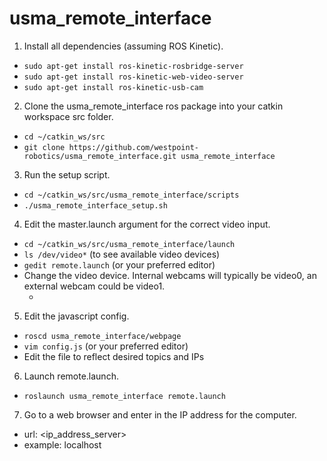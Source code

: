 usma_remote_interface
=====================
1. Install all dependencies (assuming ROS Kinetic).
  * `sudo apt-get install ros-kinetic-rosbridge-server`
  * `sudo apt-get install ros-kinetic-web-video-server`
  * `sudo apt-get install ros-kinetic-usb-cam`
 
2. Clone the usma_remote_interface ros package into your catkin workspace src folder.
  * `cd ~/catkin_ws/src`
  * `git clone https://github.com/westpoint-robotics/usma_remote_interface.git usma_remote_interface`
  
3. Run the setup script.
  * `cd ~/catkin_ws/src/usma_remote_interface/scripts`
  * `./usma_remote_interface_setup.sh`

4. Edit the master.launch argument for the correct video input.
  * `cd ~/catkin_ws/src/usma_remote_interface/launch`
  * `ls /dev/video*` (to see available video devices)
  * `gedit remote.launch` (or your preferred editor)
  * Change the video device. Internal webcams will typically be video0, an external webcam could be video1.
    * <arg name="video_device" default="/dev/video1" />

5. Edit the javascript config.
  * `roscd usma_remote_interface/webpage`
  * `vim config.js` (or your preferred editor)
  * Edit the file to reflect desired topics and IPs

6. Launch remote.launch.
  * `roslaunch usma_remote_interface remote.launch`

7. Go to a web browser and enter in the IP address for the computer.
  * url:   \<ip_address_server\>
  * example:   localhost
